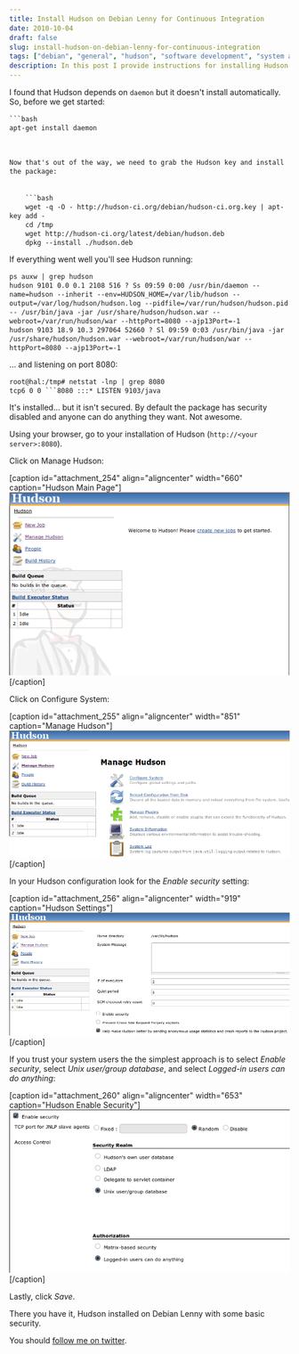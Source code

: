 ```yaml
---
title: Install Hudson on Debian Lenny for Continuous Integration
date: 2010-10-04
draft: false
slug: install-hudson-on-debian-lenny-for-continuous-integration
tags: ["debian", "general", "hudson", "software development", "system administration"]
description: In this post I provide instructions for installing Hudson on Debian Lenny with some basic security...
---
```


I found that Hudson depends on `daemon` but it doesn't install automatically.  So, before we get started:


    ```bash
    apt-get install daemon
```


Now that's out of the way, we need to grab the Hudson key and install the package:


    ```bash
    wget -q -O - http://hudson-ci.org/debian/hudson-ci.org.key | apt-key add -
    cd /tmp
    wget http://hudson-ci.org/latest/debian/hudson.deb
    dpkg --install ./hudson.deb
```


If everything went well you'll see Hudson running:


    ps auxw | grep hudson
    hudson 9101 0.0 0.1 2108 516 ? Ss 09:59 0:00 /usr/bin/daemon --name=hudson --inherit --env=HUDSON_HOME=/var/lib/hudson --output=/var/log/hudson/hudson.log --pidfile=/var/run/hudson/hudson.pid -- /usr/bin/java -jar /usr/share/hudson/hudson.war --webroot=/var/run/hudson/war --httpPort=8080 --ajp13Port=-1
    hudson 9103 18.9 10.3 297064 52660 ? Sl 09:59 0:03 /usr/bin/java -jar /usr/share/hudson/hudson.war --webroot=/var/run/hudson/war --httpPort=8080 --ajp13Port=-1


... and listening on port 8080:


    root@hal:/tmp# netstat -lnp | grep 8080
    tcp6 0 0 ```8080 :::* LISTEN 9103/java


It's installed... but it isn't secured. By default the package has security disabled and anyone can do anything they want. Not awesome.

Using your browser, go to your installation of Hudson (`http://<your server>:8080`).

Click on Manage Hudson:

[caption id="attachment_254" align="aligncenter" width="660" caption="Hudson Main Page"]![Hudson Main Page](/images/2010/10/Hudson-Main-Page.png)[/caption]

Click on Configure System:

[caption id="attachment_255" align="aligncenter" width="851" caption="Manage Hudson"]![Manage Hudson](/images/2010/10/Manage-Hudson.png)[/caption]

In your Hudson configuration look for the _Enable security_ setting:

[caption id="attachment_256" align="aligncenter" width="919" caption="Hudson Settings"]![Hudson Settings](/images/2010/10/Hudson-Settings.png)[/caption]

If you trust your system users the the simplest approach is to select _Enable security_, select _Unix user/group database_, and select _Logged-in users can do anything_:

[caption id="attachment_260" align="aligncenter" width="653" caption="Hudson Enable Security"]![Hudson Enable Security](/images/2010/10/Hudson-Enable-Security.png)[/caption]

Lastly, click _Save_.

There you have it, Hudson installed on Debian Lenny with some basic security.

You should [follow me on twitter](http://twitter.com/davidltaylor).
